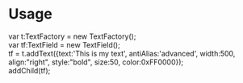 <h1>Usage</h1>

<p>var t:TextFactory = new TextFactory();</br>
var tf:TextField = new TextField();</br>
tf = t.addText({text:'This is my text', antiAlias:'advanced', width:500, align:"right", style:"bold", size:50, color:0xFF0000});</br>
addChild(tf);</p>
